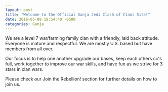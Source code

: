 ```yaml
---
layout: post
title: "Welcome to the Official Ganja Jedi Clash of Clans Site!"
date: 2016-05-08 18:54:40 -0500
categories: Ganja
---
```



We are a level 7 war/farming family clan with a friendly, laid back attitude. Everyone is mature and respectful. We are mostly U.S. based but have members from all over. 

Our focus is to help one another upgrade our bases, keep each others cc's full, work together to improve our war skills, and have fun as we strive for 3 stars in clan wars. 
 
Please check our Join the Rebellion! section for further details on how to join us. 
